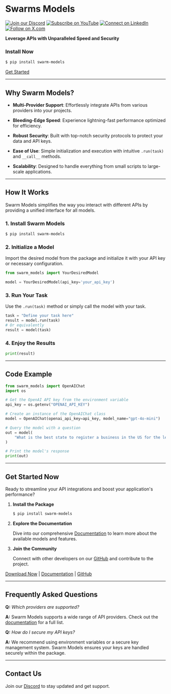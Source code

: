 
# Swarms Models

[![Join our Discord](https://img.shields.io/badge/Discord-Join%20our%20server-5865F2?style=for-the-badge&logo=discord&logoColor=white)](https://discord.gg/agora-999382051935506503) [![Subscribe on YouTube](https://img.shields.io/badge/YouTube-Subscribe-red?style=for-the-badge&logo=youtube&logoColor=white)](https://www.youtube.com/@kyegomez3242) [![Connect on LinkedIn](https://img.shields.io/badge/LinkedIn-Connect-blue?style=for-the-badge&logo=linkedin&logoColor=white)](https://www.linkedin.com/in/kye-g-38759a207/) [![Follow on X.com](https://img.shields.io/badge/X.com-Follow-1DA1F2?style=for-the-badge&logo=x&logoColor=white)](https://x.com/kyegomezb)



**Leverage APIs with Unparalleled Speed and Security**


### **Install Now**

```bash
$ pip install swarm-models
```

[Get Started](#get-started-now)

---

## **Why Swarm Models?**

- **Multi-Provider Support**: Effortlessly integrate APIs from various providers into your projects.

- **Bleeding-Edge Speed**: Experience lightning-fast performance optimized for efficiency.

- **Robust Security**: Built with top-notch security protocols to protect your data and API keys.

- **Ease of Use**: Simple initialization and execution with intuitive `.run(task)` and `__call__` methods.
- **Scalability**: Designed to handle everything from small scripts to large-scale applications.

---

## **How It Works**

Swarm Models simplifies the way you interact with different APIs by providing a unified interface for all models.

### **1. Install Swarm Models**

```bash
$ pip install swarm-models
```

### **2. Initialize a Model**

Import the desired model from the package and initialize it with your API key or necessary configuration.

```python
from swarm_models import YourDesiredModel

model = YourDesiredModel(api_key='your_api_key')
```

### **3. Run Your Task**

Use the `.run(task)` method or simply call the model with your task.

```python
task = "Define your task here"
result = model.run(task)
# Or equivalently
result = model(task)
```

### **4. Enjoy the Results**

```python
print(result)
```

---

## **Code Example**

```python
from swarm_models import OpenAIChat
import os

# Get the OpenAI API key from the environment variable
api_key = os.getenv("OPENAI_API_KEY")

# Create an instance of the OpenAIChat class
model = OpenAIChat(openai_api_key=api_key, model_name="gpt-4o-mini")

# Query the model with a question
out = model(
    "What is the best state to register a business in the US for the least amount of taxes?"
)

# Print the model's response
print(out)
```

---


## **Get Started Now**

Ready to streamline your API integrations and boost your application's performance?

1. **Install the Package**

   ```bash
   $ pip install swarm-models
   ```

2. **Explore the Documentation**

   Dive into our comprehensive [Documentation](https://example.com/docs) to learn more about the available models and features.

3. **Join the Community**

   Connect with other developers on our [GitHub](https://github.com/swarm-models) and contribute to the project.

[Download Now](https://pypi.org/project/swarm-models/) | [Documentation](https://example.com/docs) | [GitHub](https://github.com/swarm-models)

---

## **Frequently Asked Questions**

**Q:** *Which providers are supported?*

**A:** Swarm Models supports a wide range of API providers. Check out the [documentation](https://example.com/docs/providers) for a full list.

**Q:** *How do I secure my API keys?*

**A:** We recommend using environment variables or a secure key management system. Swarm Models ensures your keys are handled securely within the package.

---

## **Contact Us**

Join our [Discord](https://discord.gg/agora-999382051935506503) to stay updated and get support.
